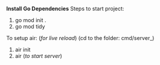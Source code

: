 **Install Go Dependencies**
Steps to start project:

1. go mod init .
2. go mod tidy 

To setup air: (_for live reload_)
(cd to the folder: cmd/server_)
1. air init
2. air (_to start server_)